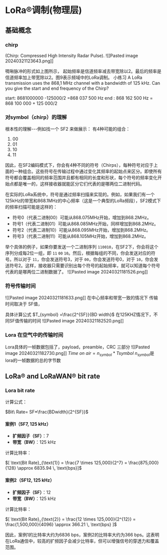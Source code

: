 # LoRa®调制(物理层)   

## 基础概念
### chirp

(Chirp: Compressed High Intensity Radar Pulse).
![[Pasted image 20240321123643.png]]

啁啾脉冲的形式如上图所示，
起始频率是信道频率减去带宽除以2。最后的频率是信道频率加上带宽除以2。图9表示频域中的LoRa调制。
小练习
A LoRa transmission uses the 868,1 MHz channel with a bandwidth of 125 kHz. Can you 
give the start and end frequency of the Chirp?

start: 8681000000 -125000/2 =868 037 500 Hz 
end : 868 162 500 Hz = 868 100 000 + 125 000/2
### 对symbol（chirp）的理解

根本性的理解---例如找一个 SF2 来做展示： 
有4种可能的组合：

1. 00
2. 01
3. 10
4. 11

因此，在SF2编码模式下，你会有4种不同的符号（Chirps），每种符号对应于上面的一种组合。这些符号在传输过程中通过变化其频率的起始点来区分。即使所有符号都会覆盖相同的频率范围并且都有相同的长度和形状，每个符号的频率变化开始点都是唯一的，这样接收器就能区分它们代表的是哪两位二进制代码。

在实际的LoRa系统中，符号是通过频率扫描来实现的。例如，如果我们有一个125kHz的带宽和868.1MHz的中心频率（这是一个典型的LoRa频段），SF2模式下的频率扫描可能是这样的：

- 符号0（代表二进制00）可能从868.075MHz开始，增加到868.2MHz。
- 符号1（代表二进制01）可能从868.085MHz开始，同样增加到868.2MHz。
- 符号2（代表二进制10）可能从868.095MHz开始，增加到868.2MHz。
- 符号3（代表二进制11）可能从868.105MHz开始，增加到868.2MHz。

举个具体的例子，如果你要发送一个二进制序列 `110010`，在SF2下，你会将这个序列分成每2位一组，即 `11` `00` `10`。然后，根据每组的不同，你会发送对应的符号。所以对于 `11`，你会发送符号3，对于 `00`，你会发送符号0，对于 `10`，你会发送符号2。这样，接收器只需要识别出每个符号的起始频率，就可以知道每个符号代表的是哪两位二进制数据了。
![[Pasted image 20240321181526.png]]

### 符号传输时间
![[Pasted image 20240321181633.png]]
在中心频率和带宽一致的情况下 传输时间取决于 SF值， 

具体计算公式
$T_{symbol} =\frac{2^{SF}}{BD width}$
在125KHZ情况下，不同SF值传输的时间
![[Pasted image 20240321182520.png]]
### Lora 在空气中的传输时间
Lora具体的一帧数据包括了，payload，preamble，CRC 三部分
![[Pasted image 20240321182730.png]]
$Time\ on\ air = n_{symbol}*T{symbol}$
$n_{symbol}$是lora的一帧数据的总的字节数

## LoRa® and LoRaWAN® bit rate
### Lora bit rate
计算公式：

$Bit\ Rate= SF*\frac{BDwidth}{2^{SF}}$
#### 案例1（SF7, 125 kHz）

- **扩频因子（SF）**：7
- **带宽（BW）**：125 kHz

计算比特率：

$[ \text{Bit Rate}_{\text{1}} = \frac{7 \times 125,000}{2^7} = \frac{875,000}{128} \approx 6835.94 \, \text{bps}]$
#### 案例2（SF12, 125 kHz）

- **扩频因子（SF）**：12
- **带宽（BW）**：125 kHz

计算比特率：

$[ \text{Bit Rate}_{\text{2}} = \frac{12 \times 125,000}{2^{12}} = \frac{1,500,000}{4096} \approx 366.21 \, \text{bps} ]$

因此，案例1的比特率大约为6836 bps，案例2的比特率大约为366 bps。这表明在LoRa通信中，较高的扩频因子会减少比特率，但可以增强信号的穿透力和覆盖范围。

## 